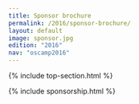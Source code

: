 ```yaml
---
title: Sponsor brochure
permalink: /2016/sponsor-brochure/
layout: default
image: sponsor.jpg
edition: "2016"
nav: "oscamp2016"
---
```


 {% include top-section.html %}

 {% include sponsorship.html %}
